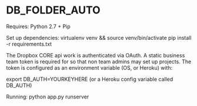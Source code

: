 # DB_FOLDER_AUTO

Requires:
Python 2.7 +
Pip

Set up dependencies:
virtualenv venv && source venv/bin/activate
pip install -r requirements.txt

The Dropbox CORE api work is authenticated via OAuth. 
A static business team token is required for so that non team admins may set up projects. 
The token is configured as an environment variable (OS, or Heroku) with: 

export DB_AUTH=YOURKEYHERE
(or a Heroku config variable called DB_AUTH)

Running:
python app.py runserver